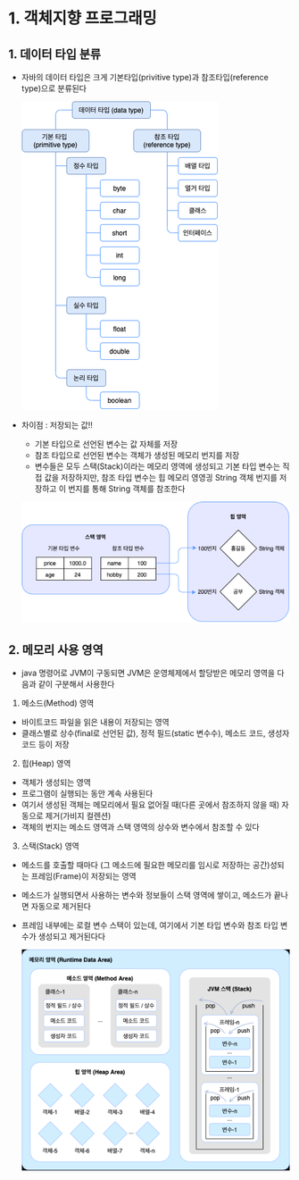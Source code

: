 # 1. 객체지향 프로그래밍

## 1. 데이터 타입 분류

- 자바의 데이터 타입은 크게 기본타입(privitive type)과 참조타입(reference type)으로 분류된다

    ![alt text](image.png)

- 차이점 : 저장되는 값!!
    - 기본 타입으로 선언된 변수는 값 자체를 저장
    - 참조 타입으로 선언된 변수는 객체가 생성된 메모리 번지를 저장
    - 변수들은 모두 스택(Stack)이라는 메모리 영역에 생성되고 기본 타입 변수는 직접 값을 저장하지만, 참조 타입 변수는 힙 메모리 영영긩 String 객체 번지를 저장하고 이 번지를 통해 String 객체를 참조한다

    ![alt text](image-1.png)


## 2. 메모리 사용 영역

- java 명령어로 JVM이 구동되면 JVM은 운영체제에서 할당받은 메모리 영역을 다음과 같이 구분해서 사용한다

1. 메소드(Method) 영역

- 바이트코드 파일을 읽은 내용이 저장되는 영역
- 클래스별로 상수(final로 선언된 값), 정적 필드(static 변수수), 메소드 코드, 생성자 코드 등이 저장

2. 힙(Heap) 영역

- 객체가 생성되는 영역
- 프로그램이 실행되는 동안 계속 사용된다
- 여기서 생성된 객체는 메모리에서 필요 없어질 때(다른 곳에서 참조하지 않을 때) 자동으로 제거(가비지 컬렌션)
- 객체의 번지는 메소드 영역과 스택 영역의 상수와 변수에서 참조할 수 있다

3. 스택(Stack) 영역

- 메소드를 호출할 때마다 (그 메소드에 필요한 메모리를 임시로 저장하는 공간)성되는 프레임(Frame)이 저장되는 영역
- 메소드가 실행되면서 사용하는 변수와 정보들이 스택 영역에 쌓이고, 메소드가 끝나면 자동으로 제거된다
- 프레임 내부에는 로컬 변수 스택이 있는데, 여기에서 기본 타입 변수와 참조 타입 변수가 생성되고 제거된다다

    ![alt text](image-2.png)

